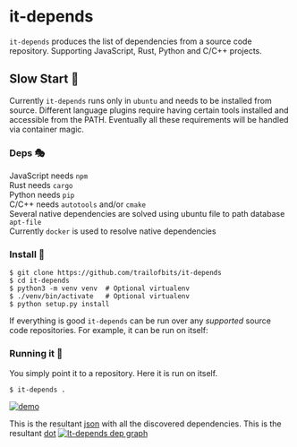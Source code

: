 # it-depends

`it-depends` produces the list of dependencies from a source code repository. Supporting JavaScript, Rust, Python and C/C++ projects.

## Slow Start 🐢
Currently `it-depends` runs only in `ubuntu` and needs to be installed from source.
Different language plugins require having certain tools installed and accessible from the PATH.
Eventually all these requirements will be handled via container magic.

### Deps 🎭

JavaScript needs `npm`\
Rust needs `cargo`\
Python needs `pip`\
C/C++ needs `autotools` and/or `cmake`\
Several native dependencies are solved using ubuntu file to path database `apt-file`\
Currently `docker` is used to resolve native dependencies

### Install 🚀
```console
$ git clone https://github.com/trailofbits/it-depends
$ cd it-depends
$ python3 -m venv venv  # Optional virtualenv
$ ./venv/bin/activate   # Optional virtualenv
$ python setup.py install
```

If everything is good `it-depends` can be run over any _supported_ source code repositories.
For example, it can be run on itself:

### Running it 🏃
You simply point it to a repository. Here it is run on itself.  
```console
$ it-depends .
```
[![demo](demo.svg)](https://gist.githubusercontent.com/feliam/e906ce723333b2b55237a71c4028559e/raw/e60f46c35b215a73a37a1d1ce3bb43eaead76af4/it-depends-demo.svg?sanitize=1)

This is the resultant [json](https://gist.github.com/feliam/2bdec76f7aa50602869059bfa14df156) 
with all the discovered dependencies.
This is the resultant [dot](https://gist.github.com/feliam/275951f5788c23a477bc7cf758a32cc2)
[![It-depends dep graph](graph.svg)](https://gist.githubusercontent.com/feliam/c4a1c87b5beb75a5328cdb0479399617/raw/10a94d65dda6128f802e72559b2753e8b5b3382f/it-depends-dependencies.svg?sanitize=1)
